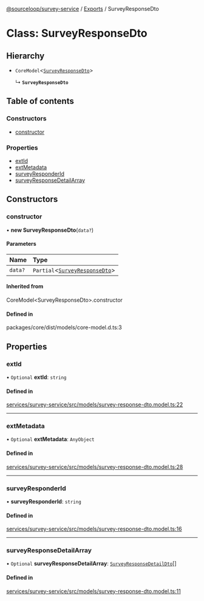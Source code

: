 [@sourceloop/survey-service](../README.md) / [Exports](../modules.md) / SurveyResponseDto

# Class: SurveyResponseDto

## Hierarchy

- `CoreModel`<[`SurveyResponseDto`](SurveyResponseDto.md)\>

  ↳ **`SurveyResponseDto`**

## Table of contents

### Constructors

- [constructor](SurveyResponseDto.md#constructor)

### Properties

- [extId](SurveyResponseDto.md#extid)
- [extMetadata](SurveyResponseDto.md#extmetadata)
- [surveyResponderId](SurveyResponseDto.md#surveyresponderid)
- [surveyResponseDetailArray](SurveyResponseDto.md#surveyresponsedetailarray)

## Constructors

### constructor

• **new SurveyResponseDto**(`data?`)

#### Parameters

| Name | Type |
| :------ | :------ |
| `data?` | `Partial`<[`SurveyResponseDto`](SurveyResponseDto.md)\> |

#### Inherited from

CoreModel<SurveyResponseDto\>.constructor

#### Defined in

packages/core/dist/models/core-model.d.ts:3

## Properties

### extId

• `Optional` **extId**: `string`

#### Defined in

[services/survey-service/src/models/survey-response-dto.model.ts:22](https://github.com/sourcefuse/loopback4-microservice-catalog/blob/93a7f917/services/survey-service/src/models/survey-response-dto.model.ts#L22)

___

### extMetadata

• `Optional` **extMetadata**: `AnyObject`

#### Defined in

[services/survey-service/src/models/survey-response-dto.model.ts:28](https://github.com/sourcefuse/loopback4-microservice-catalog/blob/93a7f917/services/survey-service/src/models/survey-response-dto.model.ts#L28)

___

### surveyResponderId

• **surveyResponderId**: `string`

#### Defined in

[services/survey-service/src/models/survey-response-dto.model.ts:16](https://github.com/sourcefuse/loopback4-microservice-catalog/blob/93a7f917/services/survey-service/src/models/survey-response-dto.model.ts#L16)

___

### surveyResponseDetailArray

• `Optional` **surveyResponseDetailArray**: [`SurveyResponseDetailDto`](SurveyResponseDetailDto.md)[]

#### Defined in

[services/survey-service/src/models/survey-response-dto.model.ts:11](https://github.com/sourcefuse/loopback4-microservice-catalog/blob/93a7f917/services/survey-service/src/models/survey-response-dto.model.ts#L11)
